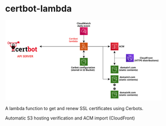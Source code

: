 # certbot-lambda

![architecture](architecture.png "Architecture")


A lambda function to get and renew SSL certificates using Cerbots.

Automatic S3 hosting verification and ACM import (CloudFront)




